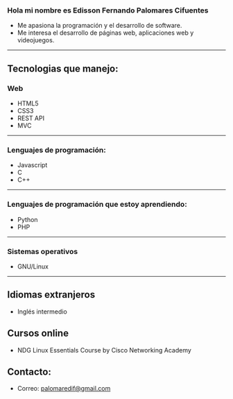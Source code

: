 ### Hola mi nombre es Edisson Fernando Palomares Cifuentes
- Me apasiona la programación y el desarrollo de software.
- Me interesa el desarrollo de páginas web, aplicaciones web y videojuegos.
--- 
## Tecnologias que manejo:
### Web
- HTML5
- CSS3
- REST API
- MVC
--- 
### Lenguajes de programación:
- Javascript
- C 
- C++
--- 

### Lenguajes de programación que estoy aprendiendo:
- Python
- PHP
--- 
### Sistemas operativos
- GNU/Linux
--- 
## Idiomas extranjeros
- Inglés intermedio

## Cursos online
- NDG Linux Essentials Course by Cisco Networking Academy

## Contacto:
- Correo: palomaredif@gmail.com

